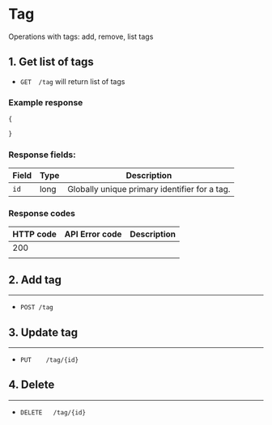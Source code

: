 # Tag


Operations with tags: add, remove, list tags


## 1. Get list of tags


* `GET 	/tag` will return list of tags

### Example response

```js
{

}
```

### Response fields:
Field | Type | Description
------------ | ------------- | ------------
<code>id</code>| long | Globally unique primary identifier for a tag.


### Response codes

HTTP code | API Error code | Description
------------ | ------------- | ------------
200 |  | 
 | | 


## 2. Add tag
------------

* `POST	/tag`

## 3. Update tag
------------

* `PUT    /tag/{id}`


## 4. Delete
------------

* `DELETE	/tag/{id}` 



